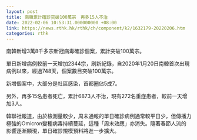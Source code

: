 ```yaml
---
layout: post
title: 南韓累計確診突破100萬宗　再多15人不治
date: 2022-02-06 10:53:31.000000000 +08:00
link: https://news.rthk.hk/rthk/ch/component/k2/1632179-20220206.htm
categories: rthk
---
```


南韓新增3萬8千多宗新冠病毒確診個案，累計突破100萬宗。

單日新增病例較前一天增加2344宗，刷新紀錄，自2020年1月20日南韓首次出現病例以來，經過748天，個案數目突破100萬宗。

新增個案中，大部分是社區感染，首都圈佔5成7。

另外，再多15名患者死亡，累計6873人不治，現有272名重症患者，較前一天增加3人。

韓聯社報道，由於檢測量較少，周末通報的單日確診病例通常較平日少，但傳播力極強的Omicron變種病毒持續蔓延，這種「周末效應」亦消失。隨著春節人流的影響逐漸顯現，單日確診規模預料將進一步擴大。
